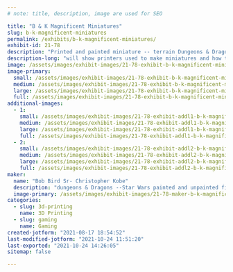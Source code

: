 ```yaml
---
# note: title, description, image are used for SEO

title: "B & K Magnificent Miniatures"
slug: b-k-magnificent-miniatures
permalink: /exhibits/b-k-magnificent-miniatures/
exhibit-id: 21-78
description: "Printed and painted miniature -- terrain Dungeons & Dragons Star Wars"
description-long: "will show printers used to make miniatures and how to prime and paint them sell both painted and unpainted miniatures"
image: /assets/images/exhibit-images/21-78-exhibit-b-k-magnificent-miniatures-074-large.JPG
image-primary: 
  small: /assets/images/exhibit-images/21-78-exhibit-b-k-magnificent-miniatures-074-small.JPG
  medium: /assets/images/exhibit-images/21-78-exhibit-b-k-magnificent-miniatures-074-medium.JPG
  large: /assets/images/exhibit-images/21-78-exhibit-b-k-magnificent-miniatures-074-large.JPG
  full: /assets/images/exhibit-images/21-78-exhibit-b-k-magnificent-miniatures-074-full.JPG
additional-images: 
  - 1:
    small: /assets/images/exhibit-images/21-78-exhibit-addl1-b-k-magnificent-miniatures-013-small.JPG
    medium: /assets/images/exhibit-images/21-78-exhibit-addl1-b-k-magnificent-miniatures-013-medium.JPG
    large: /assets/images/exhibit-images/21-78-exhibit-addl1-b-k-magnificent-miniatures-013-large.JPG
    full: /assets/images/exhibit-images/21-78-exhibit-addl1-b-k-magnificent-miniatures-013-full.JPG
  - 2:
    small: /assets/images/exhibit-images/21-78-exhibit-addl2-b-k-magnificent-miniatures-148-small.JPG
    medium: /assets/images/exhibit-images/21-78-exhibit-addl2-b-k-magnificent-miniatures-148-medium.JPG
    large: /assets/images/exhibit-images/21-78-exhibit-addl2-b-k-magnificent-miniatures-148-large.JPG
    full: /assets/images/exhibit-images/21-78-exhibit-addl2-b-k-magnificent-miniatures-148-full.JPG
maker: 
  name: "Bob Bird Sr- Christopher Kobe"
  description: "dungeons & Dragons --Star Wars painted and unpainted figurines "
  image-primary: /assets/images/exhibit-images/21-78-maker-b-k-magnificent-miniatures-001-medium.JPG
categories: 
  - slug: 3d-printing
    name: 3D Printing
  - slug: gaming
    name: Gaming
created-jotform: "2021-08-17 18:54:52"
last-modified-jotform: "2021-10-24 11:51:20"
last-exported: "2021-10-24 14:26:05"
sitemap: false

---
```

